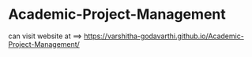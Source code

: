 # Academic-Project-Management
can visit website at ==> https://varshitha-godavarthi.github.io/Academic-Project-Management/
